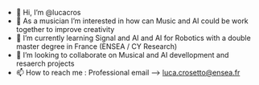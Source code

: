 - 👋 Hi, I’m @lucacros
- 👀 As a musician I’m interested in how can Music and AI could be work together to improve creativity
- 🌱 I’m currently learning Signal and AI and AI for Robotics with a double master degree in France (ENSEA / CY Research) 
- 💞️ I’m looking to collaborate on Musical and AI devellopment and resaerch projects
- 📫 How to reach me : Professional email --> luca.crosetto@ensea.fr


<!---
lucacros/lucacros is a ✨ special ✨ repository because its `README.md` (this file) appears on your GitHub profile.
You can click the Preview link to take a look at your changes.
--->
